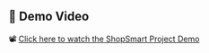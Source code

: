 ## 🎥 Demo Video

📽️ [Click here to watch the ShopSmart Project Demo](https://drive.google.com/file/d/1npDzANr0_yQ9ahc1rsONG8BpFcjdmzxk/view?usp=sharing)

